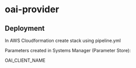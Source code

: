 # oai-provider

## Deployment

In AWS Cloudformation create stack using pipeline.yml

Parameters created in Systems Manager (Parameter Store):

OAI_CLIENT_NAME
